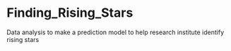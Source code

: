 # Finding_Rising_Stars
Data analysis to make a prediction model to help research institute identify rising stars
